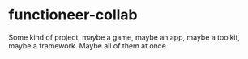 # functioneer-collab
Some kind of project, maybe a game, maybe an app, maybe a toolkit, maybe a framework. Maybe all of them at once
